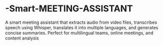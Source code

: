 # -Smart-MEETING-ASSISTANT
A smart meeting assistant that extracts audio from video files, transcribes speech using Whisper, translates it into multiple languages, and generates concise summaries. Perfect for multilingual teams, online meetings, and content analysis
